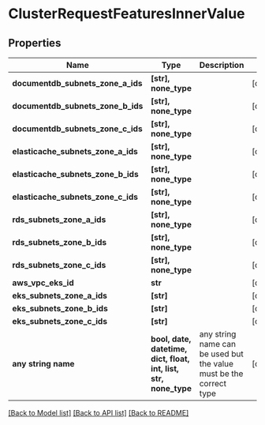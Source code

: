 # ClusterRequestFeaturesInnerValue


## Properties
Name | Type | Description | Notes
------------ | ------------- | ------------- | -------------
**documentdb_subnets_zone_a_ids** | **[str], none_type** |  | [optional] 
**documentdb_subnets_zone_b_ids** | **[str], none_type** |  | [optional] 
**documentdb_subnets_zone_c_ids** | **[str], none_type** |  | [optional] 
**elasticache_subnets_zone_a_ids** | **[str], none_type** |  | [optional] 
**elasticache_subnets_zone_b_ids** | **[str], none_type** |  | [optional] 
**elasticache_subnets_zone_c_ids** | **[str], none_type** |  | [optional] 
**rds_subnets_zone_a_ids** | **[str], none_type** |  | [optional] 
**rds_subnets_zone_b_ids** | **[str], none_type** |  | [optional] 
**rds_subnets_zone_c_ids** | **[str], none_type** |  | [optional] 
**aws_vpc_eks_id** | **str** |  | [optional] 
**eks_subnets_zone_a_ids** | **[str]** |  | [optional] 
**eks_subnets_zone_b_ids** | **[str]** |  | [optional] 
**eks_subnets_zone_c_ids** | **[str]** |  | [optional] 
**any string name** | **bool, date, datetime, dict, float, int, list, str, none_type** | any string name can be used but the value must be the correct type | [optional]

[[Back to Model list]](../README.md#documentation-for-models) [[Back to API list]](../README.md#documentation-for-api-endpoints) [[Back to README]](../README.md)


